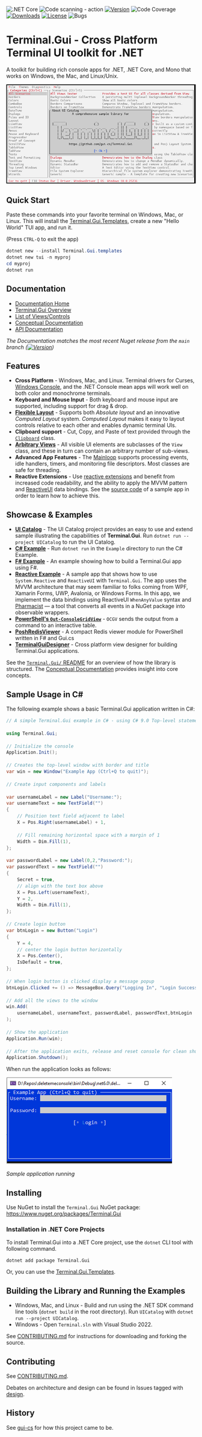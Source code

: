 ![.NET Core](https://github.com/gui-cs/Terminal.Gui/workflows/.NET%20Core/badge.svg?branch=master)
![Code scanning - action](https://github.com/gui-cs/Terminal.Gui/workflows/Code%20scanning%20-%20action/badge.svg)
[![Version](https://img.shields.io/nuget/v/Terminal.Gui.svg)](https://www.nuget.org/packages/Terminal.Gui)
![Code Coverage](https://img.shields.io/endpoint?url=https://gist.githubusercontent.com/migueldeicaza/90ef67a684cb71db1817921a970f8d27/raw/code-coverage.json)
[![Downloads](https://img.shields.io/nuget/dt/Terminal.Gui)](https://www.nuget.org/packages/Terminal.Gui)
[![License](https://img.shields.io/github/license/gui-cs/gui.cs.svg)](LICENSE)
![Bugs](https://img.shields.io/github/issues/gui-cs/gui.cs/bug)

# Terminal.Gui - Cross Platform Terminal UI toolkit for .NET

A toolkit for building rich console apps for .NET, .NET Core, and Mono that works on Windows, the Mac, and Linux/Unix.

![Sample app](docfx/images/sample.gif)


## Quick Start

Paste these commands into your favorite terminal on Windows, Mac, or Linux. This will install the [Terminal.Gui.Templates](https://github.com/gui-cs/Terminal.Gui.templates), create a new "Hello World" TUI app, and run it.

(Press `CTRL-Q` to exit the app)

```powershell
dotnet new --install Terminal.Gui.templates
dotnet new tui -n myproj
cd myproj
dotnet run
```

## Documentation 

* [Documentation Home](https://gui-cs.github.io/Terminal.Gui/index.html)
* [Terminal.Gui Overview](https://gui-cs.github.io/Terminal.Gui/articles/overview.html)
* [List of Views/Controls](https://gui-cs.github.io/Terminal.Gui/articles/views.html)
* [Conceptual Documentation](https://gui-cs.github.io/Terminal.Gui/articles/index.html)
* [API Documentation](https://gui-cs.github.io/Terminal.Gui/api/Terminal.Gui/Terminal.Gui.html)

_The Documentation matches the most recent Nuget release from the `main` branch ([![Version](https://img.shields.io/nuget/v/Terminal.Gui.svg)](https://www.nuget.org/packages/Terminal.Gui))_

## Features

* **Cross Platform** - Windows, Mac, and Linux. Terminal drivers for Curses, [Windows Console](https://github.com/gui-cs/Terminal.Gui/issues/27), and the .NET Console mean apps will work well on both color and monochrome terminals. 
* **Keyboard and Mouse Input** - Both keyboard and mouse input are supported, including support for drag & drop.
* **[Flexible Layout](https://gui-cs.github.io/Terminal.Gui/articles/overview.html#layout)** - Supports both *Absolute layout* and an innovative *Computed Layout* system. *Computed Layout* makes it easy to layout controls relative to each other and enables dynamic terminal UIs.
* **Clipboard support** - Cut, Copy, and Paste of text provided through the [`Clipboard`](https://gui-cs.github.io/Terminal.Gui/api/Terminal.Gui/Terminal.Gui.Clipboard.html) class.
* **[Arbitrary Views](https://gui-cs.github.io/Terminal.Gui/api/Terminal.Gui/Terminal.Gui.View.html)** - All visible UI elements are subclasses of the `View` class, and these in turn can contain an arbitrary number of sub-views.
* **Advanced App Features** - The [Mainloop](https://gui-cs.github.io/Terminal.Gui/api/Terminal.Gui/Terminal.Gui.MainLoop.html) supports processing events, idle handlers, timers, and monitoring file
descriptors. Most classes are safe for threading.
* **Reactive Extensions** - Use [reactive extensions](https://github.com/dotnet/reactive) and benefit from increased code readability, and the ability to apply the MVVM pattern and [ReactiveUI](https://www.reactiveui.net/) data bindings. See the [source code](https://github.com/gui-cs/Terminal.Gui/tree/master/ReactiveExample) of a sample app in order to learn how to achieve this.

## Showcase & Examples

* **[UI Catalog](https://github.com/gui-cs/Terminal.Gui/tree/master/UICatalog)** - The UI Catalog project provides an easy to use and extend sample illustrating the capabilities of **Terminal.Gui**. Run `dotnet run --project UICatalog` to run the UI Catalog.
* **[C# Example](https://github.com/gui-cs/Terminal.Gui/tree/master/Example)** - Run `dotnet run` in the `Example` directory to run the C# Example.
* **[F# Example](https://github.com/gui-cs/Terminal.Gui/tree/master/FSharpExample)** - An example showing how to build a Terminal.Gui app using F#.
* **[Reactive Example](https://github.com/gui-cs/Terminal.Gui/tree/master/ReactiveExample)** - A sample app that shows how to use `System.Reactive` and `ReactiveUI` with `Terminal.Gui`. The app uses the MVVM architecture that may seem familiar to folks coming from WPF, Xamarin Forms, UWP, Avalonia, or Windows Forms. In this app, we implement the data bindings using ReactiveUI `WhenAnyValue` syntax and [Pharmacist](https://github.com/reactiveui/pharmacist) — a tool that converts all events in a NuGet package into observable wrappers.
* **[PowerShell's `Out-ConsoleGridView`](https://github.com/PowerShell/GraphicalTools)** - `OCGV` sends the output from a command to  an interactive table. 
* **[PoshRedisViewer](https://github.com/En3Tho/PoshRedisViewer)** - A compact Redis viewer module for PowerShell written in F# and Gui.cs
* **[TerminalGuiDesigner](https://github.com/tznind/TerminalGuiDesigner)** - Cross platform view designer for building Terminal.Gui applications.

See the [`Terminal.Gui/` README](https://github.com/gui-cs/Terminal.Gui/tree/master/Terminal.Gui) for an overview of how the library is structured. The [Conceptual Documentation](https://gui-cs.github.io/Terminal.Gui/articles/index.html) provides insight into core concepts.

## Sample Usage in C#

The following example shows a basic Terminal.Gui application written in C#:

```csharp
// A simple Terminal.Gui example in C# - using C# 9.0 Top-level statements

using Terminal.Gui;

// Initialize the console
Application.Init();

// Creates the top-level window with border and title
var win = new Window("Example App (Ctrl+Q to quit)");

// Create input components and labels

var usernameLabel = new Label("Username:");
var usernameText = new TextField("")
{
    // Position text field adjacent to label
    X = Pos.Right(usernameLabel) + 1,

    // Fill remaining horizontal space with a margin of 1
    Width = Dim.Fill(1),
};

var passwordLabel = new Label(0,2,"Password:");
var passwordText = new TextField("")
{
    Secret = true,
    // align with the text box above
    X = Pos.Left(usernameText),
    Y = 2,
    Width = Dim.Fill(1),
};

// Create login button
var btnLogin = new Button("Login")
{
    Y = 4,
    // center the login button horizontally
    X = Pos.Center(),
    IsDefault = true,
};

// When login button is clicked display a message popup
btnLogin.Clicked += () => MessageBox.Query("Logging In", "Login Successful", "Ok");

// Add all the views to the window
win.Add(
    usernameLabel, usernameText, passwordLabel, passwordText,btnLogin
);

// Show the application
Application.Run(win);

// After the application exits, release and reset console for clean shutdown
Application.Shutdown();
```

When run the application looks as follows:

![Simple Usage app](./docfx/images/Example.png)

_Sample application running_

## Installing

Use NuGet to install the `Terminal.Gui` NuGet package: https://www.nuget.org/packages/Terminal.Gui

### Installation in .NET Core Projects

To install Terminal.Gui into a .NET Core project, use the `dotnet` CLI tool with following command.

```
dotnet add package Terminal.Gui
```

Or, you can use the [Terminal.Gui.Templates](https://github.com/gui-cs/Terminal.Gui.templates).

## Building the Library and Running the Examples

* Windows, Mac, and Linux - Build and run using the .NET SDK command line tools (`dotnet build` in the root directory). Run `UICatalog` with `dotnet run --project UICatalog`.
* Windows - Open `Terminal.sln` with Visual Studio 2022.

See [CONTRIBUTING.md](CONTRIBUTING.md) for instructions for downloading and forking the source.

## Contributing

See [CONTRIBUTING.md](https://github.com/gui-cs/Terminal.Gui/blob/master/CONTRIBUTING.md).

Debates on architecture and design can be found in Issues tagged with [design](https://github.com/gui-cs/Terminal.Gui/issues?q=is%3Aopen+is%3Aissue+label%3Adesign).

## History

See [gui-cs](https://github.com/gui-cs/) for how this project came to be.
